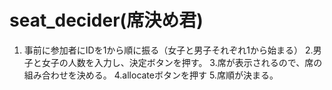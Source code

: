 # seat_decider(席決め君)

1. 事前に参加者にIDを1から順に振る（女子と男子それぞれ1から始まる）
2.男子と女子の人数を入力し、決定ボタンを押す。
3.席が表示されるので、席の組み合わせを決める。
4.allocateボタンを押す
5.席順が決まる。
